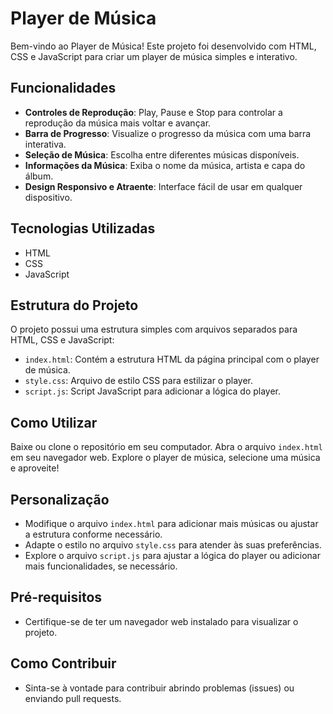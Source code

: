 # Player de Música

Bem-vindo ao Player de Música! Este projeto foi desenvolvido com HTML, CSS e JavaScript para criar um player de música simples e interativo.

## Funcionalidades

- **Controles de Reprodução**: Play, Pause e Stop para controlar a reprodução da música mais voltar e avançar.
- **Barra de Progresso**: Visualize o progresso da música com uma barra interativa.
- **Seleção de Música**: Escolha entre diferentes músicas disponíveis.
- **Informações da Música**: Exiba o nome da música, artista e capa do álbum.
- **Design Responsivo e Atraente**: Interface fácil de usar em qualquer dispositivo.

## Tecnologias Utilizadas

- HTML
- CSS
- JavaScript

## Estrutura do Projeto

O projeto possui uma estrutura simples com arquivos separados para HTML, CSS e JavaScript:

- `index.html`: Contém a estrutura HTML da página principal com o player de música.
- `style.css`: Arquivo de estilo CSS para estilizar o player.
- `script.js`: Script JavaScript para adicionar a lógica do player.

## Como Utilizar

Baixe ou clone o repositório em seu computador.
Abra o arquivo `index.html` em seu navegador web.
Explore o player de música, selecione uma música e aproveite!

## Personalização

- Modifique o arquivo `index.html` para adicionar mais músicas ou ajustar a estrutura conforme necessário.
- Adapte o estilo no arquivo `style.css` para atender às suas preferências.
- Explore o arquivo `script.js` para ajustar a lógica do player ou adicionar mais funcionalidades, se necessário.

## Pré-requisitos

- Certifique-se de ter um navegador web instalado para visualizar o projeto.

## Como Contribuir

- Sinta-se à vontade para contribuir abrindo problemas (issues) ou enviando pull requests.